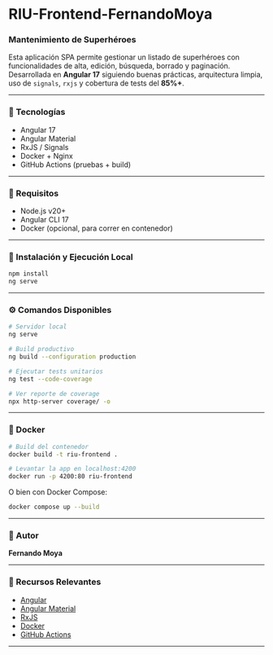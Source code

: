 # RIU-Frontend-FernandoMoya

### Mantenimiento de Superhéroes

Esta aplicación SPA permite gestionar un listado de superhéroes con funcionalidades de alta, edición, búsqueda, borrado y paginación. Desarrollada en **Angular 17** siguiendo buenas prácticas, arquitectura limpia, uso de `signals`, `rxjs` y cobertura de tests del **85%+**.

---

### 🚀 Tecnologías
- Angular 17
- Angular Material
- RxJS / Signals
- Docker + Nginx
- GitHub Actions (pruebas + build)

---

### 📅 Requisitos
- Node.js v20+
- Angular CLI 17
- Docker (opcional, para correr en contenedor)

---

### 🔧 Instalación y Ejecución Local
```bash
npm install
ng serve
```

---

### ⚙️ Comandos Disponibles
```bash
# Servidor local
ng serve

# Build productivo
ng build --configuration production

# Ejecutar tests unitarios
ng test --code-coverage

# Ver reporte de coverage
npx http-server coverage/ -o
```

---

### 🚧 Docker
```bash
# Build del contenedor
docker build -t riu-frontend .

# Levantar la app en localhost:4200
docker run -p 4200:80 riu-frontend
```

O bien con Docker Compose:
```bash
docker compose up --build
```

---

### 🌟 Autor
**Fernando Moya**

---

### 🔗 Recursos Relevantes
- [Angular](https://angular.io/)
- [Angular Material](https://material.angular.io/)
- [RxJS](https://rxjs.dev/)
- [Docker](https://docs.docker.com/)
- [GitHub Actions](https://docs.github.com/en/actions)

---
